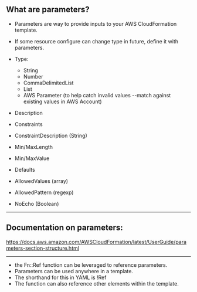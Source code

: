 ## What are parameters?
- Parameters are way to provide inputs to your AWS CloudFormation template.
- If some resource configure can change type in future, define it with parameters. 

- Type: 
    - String
    - Number
    - CommaDelimitedList
    - List<Type>
    - AWS Parameter (to help catch invalid values --match against existing values in AWS Account)
- Description
- Constraints
- ConstraintDescription (String)
- Min/MaxLength
- Min/MaxValue
- Defaults
- AllowedValues (array)
- AllowedPattern (regexp)
- NoEcho (Boolean)

---

## Documentation on parameters: 
https://docs.aws.amazon.com/AWSCloudFormation/latest/UserGuide/parameters-section-structure.html 

---

- the Fn::Ref function can be leveraged to reference parameters. 
- Parameters can be used anywhere in a template. 
- The shorthand for this in YAML is !Ref
- The function can also reference other elements within the template. 


